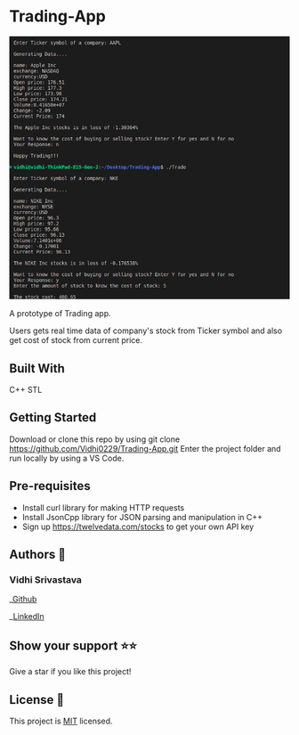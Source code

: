 # Trading-App

![Screenshot](./Output.png)

A prototype of Trading app.

Users gets real time data of company's stock from Ticker symbol and also get cost of stock from current price.

## Built With

C++ STL

## Getting Started

Download or clone this repo by using git clone https://github.com/Vidhi0229/Trading-App.git
Enter the project folder and run locally by using a VS Code.

## Pre-requisites
- Install curl library for making HTTP requests
- Install JsonCpp library for JSON parsing and manipulation in C++
- Sign up https://twelvedata.com/stocks to get your own API key

## Authors 👤

### Vidhi Srivastava

_[Github](https://github.com/Vidhi0229)

_[LinkedIn](https://www.linkedin.com/in/vidhisrivastava01/)

## Show your support ⭐️⭐️

Give a star if you like this project!

## License 📝

This project is [MIT](https://www.mit.edu/~amini/LICENSE.md) licensed.